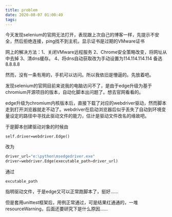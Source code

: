 ```yaml
---
title: problem
date: 2020-08-07 01:00:49
tags:
---
```


今天发现selenium的官网无法打开，表现跟上次自己的博客一样，先提示不安全，然后拒绝连接，ping找不到主机，显示证书是过期的VMware证书

网上的解决方法：1、关闭VMware远程服务 2、Chrome安全策略改变，将网址从中去掉 3、清dns缓存。 4、将dns自动获取改为手动设置为114.114.114.114 备选8.8.8.8 

然而，没有一条有用的，手机可以访问。所以我依旧是懵逼的。先放着吧。

发现selenium的官网目前来说我的电脑访问不了，是由于edge升级为基于chromium开源项目的版本，自动化脚本出问题了。想去官网看看的。

edge升级为chromium内核版本后，直接下载了对应的webdriver驱动，然而脚本走到打开浏览器就走不动了。webdriver在启动浏览器后似乎丢失了自动到环境变量设定的路径中寻找此驱动文件的能力，估计是驱动文件改名的缘故吧。

于是脚本创建驱动对象的时候由

```pythpn
self.driver=webdriver.Edge()
```

改为

```python
driver_url="e:\python\msedgedriver.exe"
driver=webdriver.Edge(executable_path=driver_url)
```

通过

```
excutable_path
```

指明驱动文件，于是edge又可以正常跑脚本了，挺好......

但是套用unittest框架后，用例正常通过，可是结果红通通的，一堆resourceWarning，后面还要研究下是什么原因......